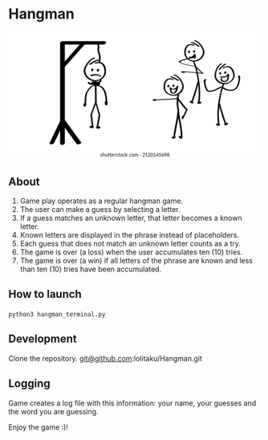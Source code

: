 # Hangman

![Alt text](images/cartoon-stickman-stick-figure-man-260nw-2120145698.webp "Title")

## About

1. Game play operates as a regular hangman game.
2. The user can make a guess by selecting a letter.
3. If a guess matches an unknown letter, that letter becomes a known letter.
4. Known letters are displayed in the phrase instead of placeholders.
5. Each guess that does not match an unknown letter counts as a try.
6. The game is over (a loss) when the user accumulates ten (10) tries.
7. The game is over (a win) if all letters of the phrase are known and less than ten (10) tries have been accumulated.

## How to launch

`python3 hangman_terminal.py`

## Development

Clone the repository.
git@github.com:lolitaku/Hangman.git

## Logging

Game creates a log file with this information: your name, your guesses and the word you are guessing.

Enjoy the game :)!
